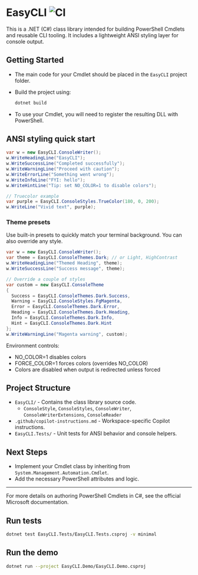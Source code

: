 # EasyCLI <img src="https://img.shields.io/github/actions/workflow/status/SamMRoberts/EasyCLI/ci.yml?branch=main" alt="CI"/>

This is a .NET (C#) class library intended for building PowerShell Cmdlets and reusable CLI tooling. It includes a lightweight ANSI styling layer for console output.

## Getting Started

- The main code for your Cmdlet should be placed in the `EasyCLI` project folder.
- Build the project using:
  
  ```sh
  dotnet build
  ```
- To use your Cmdlet, you will need to register the resulting DLL with PowerShell.

## ANSI styling quick start

```csharp
var w = new EasyCLI.ConsoleWriter();
w.WriteHeadingLine("EasyCLI");
w.WriteSuccessLine("Completed successfully");
w.WriteWarningLine("Proceed with caution");
w.WriteErrorLine("Something went wrong");
w.WriteInfoLine("FYI: hello");
w.WriteHintLine("Tip: set NO_COLOR=1 to disable colors");

// Truecolor example
var purple = EasyCLI.ConsoleStyles.TrueColor(180, 0, 200);
w.WriteLine("Vivid text", purple);
```

### Theme presets

Use built-in presets to quickly match your terminal background. You can also override any style.

```csharp
var w = new EasyCLI.ConsoleWriter();
var theme = EasyCLI.ConsoleThemes.Dark; // or Light, HighContrast
w.WriteHeadingLine("Themed Heading", theme);
w.WriteSuccessLine("Success message", theme);

// Override a couple of styles
var custom = new EasyCLI.ConsoleTheme
{
  Success = EasyCLI.ConsoleThemes.Dark.Success,
  Warning = EasyCLI.ConsoleStyles.FgMagenta,
  Error = EasyCLI.ConsoleThemes.Dark.Error,
  Heading = EasyCLI.ConsoleThemes.Dark.Heading,
  Info = EasyCLI.ConsoleThemes.Dark.Info,
  Hint = EasyCLI.ConsoleThemes.Dark.Hint
};
w.WriteWarningLine("Magenta warning", custom);
```

Environment controls:
- NO_COLOR=1 disables colors
- FORCE_COLOR=1 forces colors (overrides NO_COLOR)
- Colors are disabled when output is redirected unless forced

## Project Structure

- `EasyCLI/` - Contains the class library source code.
  - `ConsoleStyle`, `ConsoleStyles`, `ConsoleWriter`, `ConsoleWriterExtensions`, `ConsoleReader`
- `.github/copilot-instructions.md` - Workspace-specific Copilot instructions.
 - `EasyCLI.Tests/` - Unit tests for ANSI behavior and console helpers.

## Next Steps

- Implement your Cmdlet class by inheriting from `System.Management.Automation.Cmdlet`.
- Add the necessary PowerShell attributes and logic.

---

For more details on authoring PowerShell Cmdlets in C#, see the official Microsoft documentation.

## Run tests

```sh
dotnet test EasyCLI.Tests/EasyCLI.Tests.csproj -v minimal
```

## Run the demo

```sh
dotnet run --project EasyCLI.Demo/EasyCLI.Demo.csproj
```
